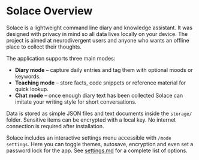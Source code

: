 # Solace Overview

Solace is a lightweight command line diary and knowledge assistant. It was designed with privacy in mind so all data lives locally on your device. The project is aimed at neurodivergent users and anyone who wants an offline place to collect their thoughts.

The application supports three main modes:

- **Diary mode** – capture daily entries and tag them with optional moods or keywords.
- **Teaching mode** – store facts, code snippets or reference material for quick lookup.
- **Chat mode** – once enough diary text has been collected Solace can imitate your writing style for short conversations.

Data is stored as simple JSON files and text documents inside the `storage/` folder. Sensitive items can be encrypted with a local key. No internet connection is required after installation.

Solace includes an interactive settings menu accessible with `/mode settings`. Here you can toggle themes, autosave, encryption and even set a password lock for the app. See [settings.md](settings.md) for a complete list of options.
